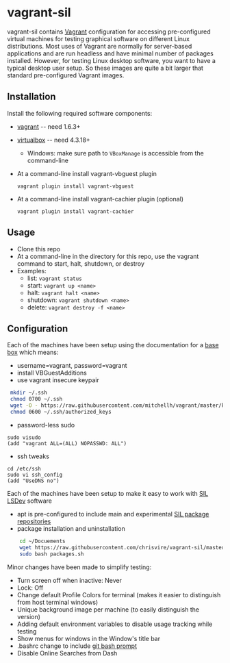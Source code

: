 # vagrant-sil

vagrant-sil contains [Vagrant](www.vagrantup.com) configuration for accessing pre-configured virtual machines for testing graphical software on different Linux distributions.  Most uses of Vagrant are normally for server-based applications and are run headless and have minimal number of packages installed.  However, for testing Linux desktop software, you want to have a typical desktop user setup.  So these images are quite a bit larger that standard pre-configured Vagrant images.

## Installation
Install the following required software components:
* [vagrant](https://www.vagrantup.com/downloads.html) -- need 1.6.3+
* [virtualbox](https://www.virtualbox.org/wiki/Downloads) -- need 4.3.18+
  * Windows: make sure path to `VBoxManage` is accessible from the command-line
* At a command-line install vagrant-vbguest plugin
    
    `vagrant plugin install vagrant-vbguest`

* At a command-line install vagrant-cachier plugin (optional)
  
    `vagrant plugin install vagrant-cachier`

## Usage
* Clone this repo
* At a command-line in the directory for this repo, use the vagrant command to start, halt, shutdown, or destroy
* Examples:
  * list: `vagrant status`
  * start: `vagrant up <name>`
  * halt: `vagrant halt <name>`
  * shutdown: `vagrant shutdown <name>`
  * delete: `vagrant destroy -f <name>`

## Configuration

Each of the machines have been setup using the documentation for a [base box](https://docs.vagrantup.com/v2/boxes/base.html) which means:
* username=vagrant, password=vagrant
* install VBGuestAdditions
* use vagrant insecure keypair
```bash
 mkdir ~/.ssh
 chmod 0700 ~/.ssh
 wget -O - https://raw.githubusercontent.com/mitchellh/vagrant/master/keys/vagrant.pub > ~/.ssh/authorized_keys
 chmod 0600 ~/.ssh/authorized_keys
```
* password-less sudo
```
sudo visudo
(add "vagrant ALL=(ALL) NOPASSWD: ALL")
```
* ssh tweaks
```
cd /etc/ssh
sudo vi ssh_config
(add "UseDNS no")
```
Each of the machines have been setup to make it easy to work with [SIL LSDev](https://github.com/sillsdev) software
* apt is pre-configured to include main and experimental [SIL package repositories](http://packages.sil.org)
* package installation and uninstallation

```bash
    cd ~/Docuements
    wget https://raw.githubusercontent.com/chrisvire/vagrant-sil/master/scripts/packages.sh
    sudo bash packages.sh
```

Minor changes have been made to simplify testing:
* Turn screen off when inactive: Never
* Lock: Off
* Change default Profile Colors for terminal (makes it easier to distinguish from host terminal windows)
* Unique background image per machine (to easily distinguish the version)
* Adding default environment variables to disable usage tracking while testing
* Show menus for windows in the Window's title bar
* .bashrc change to include [git bash prompt](http://www.thehubbards.org/blog/2014/05/22/git-changing-bash-prompt/)
* Disable Online Searches from Dash


